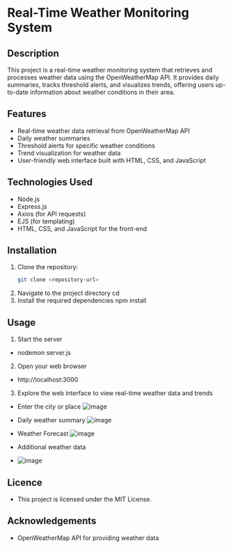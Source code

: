 # Real-Time Weather Monitoring System

## Description
This project is a real-time weather monitoring system that retrieves and processes weather data using the OpenWeatherMap API. It provides daily summaries, tracks threshold alerts, and visualizes trends, offering users up-to-date information about weather conditions in their area.

## Features
- Real-time weather data retrieval from OpenWeatherMap API
- Daily weather summaries
- Threshold alerts for specific weather conditions
- Trend visualization for weather data
- User-friendly web interface built with HTML, CSS, and JavaScript

## Technologies Used
- Node.js
- Express.js
- Axios (for API requests)
- EJS (for templating)
- HTML, CSS, and JavaScript for the front-end

## Installation
1. Clone the repository:
   ```bash
   git clone <repository-url>
2. Navigate to the project directory
   cd <project-directory>
3. Install the required dependencies
   npm install

## Usage

1. Start the server
- nodemon server.js
2. Open your web browser
- http://localhost:3000

3. Explore the web interface to view real-time weather data and trends
- Enter the city or place
![image](https://github.com/user-attachments/assets/658273a8-9c5e-485b-82c8-9be966f2a21f)

- Daily weather summary
 ![image](https://github.com/user-attachments/assets/66693ce4-34c2-4e8c-8df6-6cdc88a5155d)
- Weather Forecast
![image](https://github.com/user-attachments/assets/38eee7cd-9188-4fad-8a43-a73774ce0a28)
- Additional weather data
- ![image](https://github.com/user-attachments/assets/16372d55-5536-4fab-87d8-4f5d7d8ee47a)



## Licence
- This project is licensed under the MIT License.

## Acknowledgements
- OpenWeatherMap API for providing weather data
